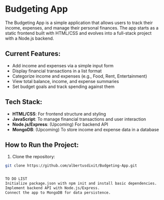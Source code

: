 # Budgeting App

The Budgeting App is a simple application that allows users to track their income, expenses, and manage their personal finances. The app starts as a static frontend built with HTML/CSS and evolves into a full-stack project with a Node.js backend.

## Current Features:
- Add income and expenses via a simple input form
- Display financial transactions in a list format
- Categorize income and expenses (e.g., Food, Rent, Entertainment)
- View total balance, income, and expense summaries
- Set budget goals and track spending against them

## Tech Stack:
- **HTML/CSS**: For frontend structure and styling
- **JavaScript**: To manage financial transactions and user interaction
- **Node.js/Express**: (Upcoming) For backend API
- **MongoDB**: (Upcoming) To store income and expense data in a database

## How to Run the Project:
1. Clone the repository:
```bash
git clone https://github.com/albertusdixit/Budgeting-App.git


TO DO LIST
Initialize package.json with npm init and install basic dependencies.
Implement backend API with Node.js/Express.
Connect the app to MongoDB for data persistence.